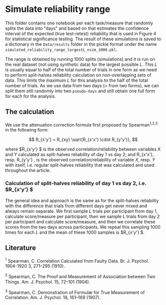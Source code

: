 # Simulate reliability range
 This folder contains one notebook per each task/measure that randomly splits the data into "days" and based on that estimates the confidence interval of the expected (true test-retest) reliability that is used in Figure 4 for statistical significance testing. The result of these simulations is saved to a dictionary in the `Data/results` folder in the pickle format under the name `simulated_reliability_range_largestL_nsim_1000.pkl`. 
 
 The range is obtained by running 1000 splits (simulations) and it is run on the real dataset (not using synthetic data) for the largest possible $L$. This $L$ is usually equal to half of the total number of trials in one form as we need to perform split-halves reliability calculation on non-overlapping sets of data. This limits the maximum $L$ for this analysis to the half of the total number of trials. As we use data from two days (= from two forms), we can split them still randomly into two `pseudo-days` and still obtain one full form for each for the analysis.
 
 ## The calculation
 We use the attenuation correction formula first proposed by Spearman<sup>1,2,3</sup> in the following form:

$$ R_{x'y'} = R_{xy} \sqrt{R_{x'x'} \cdot R_{y'y'}},  $$

where $R_{x'y'} $ is the observed correlation/reliability between variables X and Y calculated as split-halves reliability of day 1 vs day 2;  and R_{x'x'}, resp. R_{y'y'} ,  is the observed correlation/reliability of variable $X$, resp. $Y$ with itself, i.e. regular split-halves reliability that was calculated and used throughout the article.

### Calculation of split-halves reliability of day 1 vs day 2, i.e. $R_{x'y'} $
The general idea and approach is the same as for the split-halves reliability with the difference that trials from different days get never mixed and always remain separate. We first sample $L$ trials per participant from day 1, calculate score/measure per participant, then we sample $L$ trials from day 2 per participant and calculate score/measure, and then we correlate these scores from the two days across participants. We repeat this sampling 1000 times for each $L$ and the mean of these 1000 samples is $R_{x'y'} $.


## Literature
<sup>1</sup> Spearman, C. Correlation Calculated from Faulty Data. Br. J. Psychol. 1904-1920 3, 271–295 (1910).

<sup>2</sup> Spearman, C. The Proof and Measurement of Association between Two Things. Am. J. Psychol. 15, 72–101 (1904).

<sup>3</sup>  Spearman, C. Demonstration of Formulæ for True Measurement of Correlation. Am. J. Psychol. 18, 161–169 (1907).
